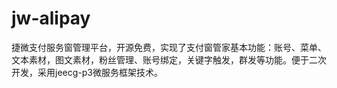 # jw-alipay
捷微支付服务窗管理平台，开源免费，实现了支付窗管家基本功能：账号、菜单、文本素材，图文素材，粉丝管理、账号绑定，关键字触发，群发等功能。便于二次开发，采用jeecg-p3微服务框架技术。
